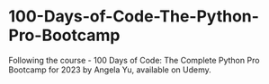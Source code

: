 # 100-Days-of-Code-The-Python-Pro-Bootcamp

Following the course - 100 Days of Code: The Complete Python Pro Bootcamp for 2023 by Angela Yu, available on Udemy.
